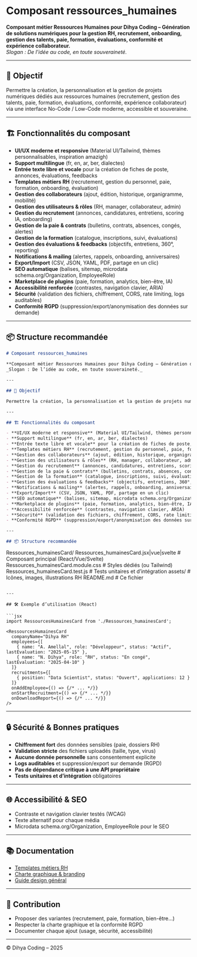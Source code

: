 # Composant ressources_humaines

**Composant métier Ressources Humaines pour Dihya Coding – Génération de solutions numériques pour la gestion RH, recrutement, onboarding, gestion des talents, paie, formation, évaluations, conformité et expérience collaborateur.**  
_Slogan : De l’idée au code, en toute souveraineté._

---

## 🎯 Objectif

Permettre la création, la personnalisation et la gestion de projets numériques dédiés aux ressources humaines (recrutement, gestion des talents, paie, formation, évaluations, conformité, expérience collaborateur) via une interface No-Code / Low-Code moderne, accessible et souveraine.

---

## 🏗️ Fonctionnalités du composant

- **UI/UX moderne et responsive** (Material UI/Tailwind, thèmes personnalisables, inspiration amazigh)
- **Support multilingue** (fr, en, ar, ber, dialectes)
- **Entrée texte libre et vocale** pour la création de fiches de poste, annonces, évaluations, feedbacks
- **Templates métiers RH** (recrutement, gestion du personnel, paie, formation, onboarding, évaluation)
- **Gestion des collaborateurs** (ajout, édition, historique, organigramme, mobilité)
- **Gestion des utilisateurs & rôles** (RH, manager, collaborateur, admin)
- **Gestion du recrutement** (annonces, candidatures, entretiens, scoring IA, onboarding)
- **Gestion de la paie & contrats** (bulletins, contrats, absences, congés, alertes)
- **Gestion de la formation** (catalogue, inscriptions, suivi, évaluations)
- **Gestion des évaluations & feedbacks** (objectifs, entretiens, 360°, reporting)
- **Notifications & mailing** (alertes, rappels, onboarding, anniversaires)
- **Export/Import** (CSV, JSON, YAML, PDF, partage en un clic)
- **SEO automatique** (balises, sitemap, microdata schema.org/Organization, EmployeeRole)
- **Marketplace de plugins** (paie, formation, analytics, bien-être, IA)
- **Accessibilité renforcée** (contrastes, navigation clavier, ARIA)
- **Sécurité** (validation des fichiers, chiffrement, CORS, rate limiting, logs auditables)
- **Conformité RGPD** (suppression/export/anonymisation des données sur demande)

---

## 📦 Structure recommandée
```markdown
# Composant ressources_humaines

**Composant métier Ressources Humaines pour Dihya Coding – Génération de solutions numériques pour la gestion RH, recrutement, onboarding, gestion des talents, paie, formation, évaluations, conformité et expérience collaborateur.**  
_Slogan : De l’idée au code, en toute souveraineté._

---

## 🎯 Objectif

Permettre la création, la personnalisation et la gestion de projets numériques dédiés aux ressources humaines (recrutement, gestion des talents, paie, formation, évaluations, conformité, expérience collaborateur) via une interface No-Code / Low-Code moderne, accessible et souveraine.

---

## 🏗️ Fonctionnalités du composant

- **UI/UX moderne et responsive** (Material UI/Tailwind, thèmes personnalisables, inspiration amazigh)
- **Support multilingue** (fr, en, ar, ber, dialectes)
- **Entrée texte libre et vocale** pour la création de fiches de poste, annonces, évaluations, feedbacks
- **Templates métiers RH** (recrutement, gestion du personnel, paie, formation, onboarding, évaluation)
- **Gestion des collaborateurs** (ajout, édition, historique, organigramme, mobilité)
- **Gestion des utilisateurs & rôles** (RH, manager, collaborateur, admin)
- **Gestion du recrutement** (annonces, candidatures, entretiens, scoring IA, onboarding)
- **Gestion de la paie & contrats** (bulletins, contrats, absences, congés, alertes)
- **Gestion de la formation** (catalogue, inscriptions, suivi, évaluations)
- **Gestion des évaluations & feedbacks** (objectifs, entretiens, 360°, reporting)
- **Notifications & mailing** (alertes, rappels, onboarding, anniversaires)
- **Export/Import** (CSV, JSON, YAML, PDF, partage en un clic)
- **SEO automatique** (balises, sitemap, microdata schema.org/Organization, EmployeeRole)
- **Marketplace de plugins** (paie, formation, analytics, bien-être, IA)
- **Accessibilité renforcée** (contrastes, navigation clavier, ARIA)
- **Sécurité** (validation des fichiers, chiffrement, CORS, rate limiting, logs auditables)
- **Conformité RGPD** (suppression/export/anonymisation des données sur demande)

---

## 📦 Structure recommandée

```
Ressources_humainesCard/
  Ressources_humainesCard.jsx|vue|svelte   # Composant principal (React/Vue/Svelte)
  Ressources_humainesCard.module.css       # Styles dédiés (ou Tailwind)
  Ressources_humainesCard.test.js          # Tests unitaires et d’intégration
  assets/                                  # Icônes, images, illustrations RH
  README.md                                # Ce fichier
```

---

## 🛠️ Exemple d’utilisation (React)

```jsx
import RessourcesHumainesCard from './Ressources_humainesCard';

<RessourcesHumainesCard
  companyName="Dihya RH"
  employees={[
    { name: "A. Amellal", role: "Développeur", status: "Actif", lastEvaluation: "2025-05-15" },
    { name: "N. Dihya", role: "RH", status: "En congé", lastEvaluation: "2025-04-10" }
  ]}
  recruitments={[
    { position: "Data Scientist", status: "Ouvert", applications: 12 }
  ]}
  onAddEmployee={() => {/* ... */}}
  onStartRecruitment={() => {/* ... */}}
  onDownloadReport={() => {/* ... */}}
/>
```

---

## 🔒 Sécurité & Bonnes pratiques

- **Chiffrement fort** des données sensibles (paie, dossiers RH)
- **Validation stricte** des fichiers uploadés (taille, type, virus)
- **Aucune donnée personnelle** sans consentement explicite
- **Logs auditables** et suppression/export sur demande (RGPD)
- **Pas de dépendance critique à une API propriétaire**
- **Tests unitaires et d’intégration** obligatoires

---

## 🌐 Accessibilité & SEO

- Contraste et navigation clavier testés (WCAG)
- Texte alternatif pour chaque média
- Microdata schema.org/Organization, EmployeeRole pour le SEO

---

## 📚 Documentation

- [Templates métiers RH](../../../docs/contribution/templates/README.md)
- [Charte graphique & branding](../../../branding/README.md)
- [Guide design général](../../../design/README.md)

---

## 🤝 Contribution

- Proposer des variantes (recrutement, paie, formation, bien-être…)
- Respecter la charte graphique et la conformité RGPD
- Documenter chaque ajout (usage, sécurité, accessibilité)

---

© Dihya Coding – 2025
```